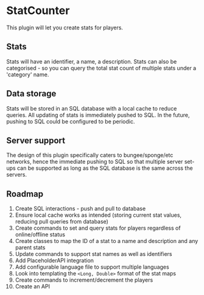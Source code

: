 # StatCounter
This plugin will let you create stats for players.

## Stats
Stats will have an identifier, a name, a description. Stats can also be categorised - so you can query the total stat count of multiple stats under a 'category' name.

## Data storage
Stats will be stored in an SQL database with a local cache to reduce queries. All updating of stats is immediately pushed to SQL. In the future, pushing to SQL could be configured to be periodic.

## Server support
The design of this plugin specifically caters to bungee/sponge/etc networks, hence the immediate pushing to SQL so that multiple server set-ups can be supported as long as the SQL database is the same across the servers.


## Roadmap
1. Create SQL interactions - push and pull to database
2. Ensure local cache works as intended (storing current stat values, reducing pull queries from database)
3. Create commands to set and query stats for players regardless of online/offline status
4. Create classes to map the ID of a stat to a name and description and any parent stats
5. Update commands to support stat names as well as identifiers
6. Add PlaceholderAPI integration
7. Add configurable language file to support multiple languages
8. Look into templating the `<Long, Double>` format of the stat maps
9. Create commands to increment/decrement the players
10. Create an API